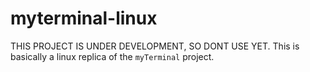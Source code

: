 # myterminal-linux
THIS PROJECT IS UNDER DEVELOPMENT, SO DONT USE YET. This is basically a linux replica of the `myTerminal` project.
